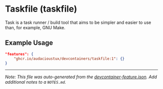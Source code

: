 
# Taskfile (taskfile)

Task is a task runner / build tool that aims to be simpler and easier to use than, for example, GNU Make.

## Example Usage

```json
"features": {
    "ghcr.io/audacioustux/devcontainers/taskfile:1": {}
}
```





---

_Note: This file was auto-generated from the [devcontainer-feature.json](https://github.com/audacioustux/devcontainers/blob/main/src/taskfile/devcontainer-feature.json).  Add additional notes to a `NOTES.md`._
